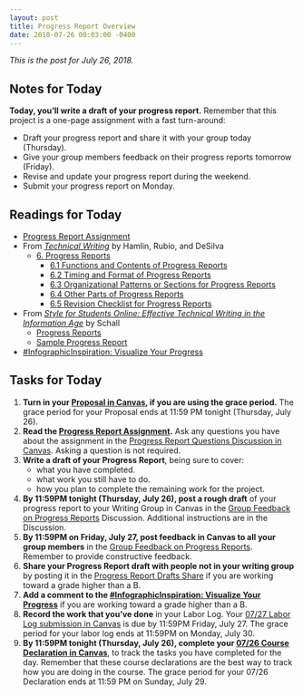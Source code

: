 ```yaml
---
layout: post
title: Progress Report Overview
date: 2018-07-26 00:03:00 -0400
---
```

<p><em>This is the post for July 26, 2018.</em></p>
<h2 id="notes">Notes for Today</h2>
<p><strong>Today, you’ll write a draft of  your progress report.</strong> Remember that this project is a one-page assignment with a fast turn-around:</p>
<ul>
<li>Draft your progress report and share it with your group today (Thursday).</li>
<li>Give your group members feedback on their progress reports tomorrow (Friday).</li>
<li>Revise and update your progress report during the weekend.</li>
<li>Submit your progress report on Monday.</li>
</ul>
<h2 id="readings">Readings for Today</h2>
  <ul>
  <li><a href="https://canvas.vt.edu/courses/70739/assignments/442798" target="_parent">Progress Report Assignment</a></li>
  <li>From <em><a href="http://open.umn.edu/opentextbooks/BookDetail.aspx?bookId=412" target="_blank">Technical Writing</a></em> by Hamlin, Rubio, and DeSilva
  <ul><li><a href="https://openoregon.pressbooks.pub/technicalwriting/part/6-progress-reports/" target="_blank">6. Progress Reports</a>
  <ul><li><a href="https://openoregon.pressbooks.pub/technicalwriting/chapter/6-1-functions-and-contents-of-progress-reports/" target="_blank">6.1 Functions and Contents of Progress Reports</a></li>
  <li><a href="https://openoregon.pressbooks.pub/technicalwriting/chapter/6-2-timing-and-format-of-progress-reports/" target="_blank">6.2 Timing and Format of Progress Reports</a></li>
  <li><a href="https://openoregon.pressbooks.pub/technicalwriting/chapter/6-3-organizational-patterns-or-sections-for-progress-reports/" target="_blank">6.3 Organizational Patterns or Sections for Progress Reports</a></li>
  <li><a href="https://openoregon.pressbooks.pub/technicalwriting/chapter/6-4-other-parts-of-progress-reports/" target="_blank">6.4 Other Parts of Progress Reports</a></li>
  <li><a href="https://openoregon.pressbooks.pub/technicalwriting/chapter/6-5-revision-checklist-for-progress-reports/" target="_blank">6.5 Revision Checklist for Progress Reports</a></li>
  </ul></li></ul></li>
  <li>From <a href="https://www.e-education.psu.edu/styleforstudents/" target="_blank"><em>Style for Students Online: Effective Technical Writing in the Information Age</em></a> by Schall
  <ul>
  <li><a href="https://www.e-education.psu.edu/styleforstudents/c6_p10.html" target="_blank">Progress Reports</a></li>
  <li><a href="https://www.e-education.psu.edu/styleforstudents/c6_p11.html" target="_blank">Sample Progress Report</a></li></ul></li>
  <li><a href="https://tracigardner.github.io/VisualizeProgress" target="_blank">#InfographicInspiration: Visualize Your Progress</a></li></ul></li></ul>
<h2 id="tasks">Tasks for Today</h2>
<ol class="listDS">
<li><strong>Turn in your <a href="https://canvas.vt.edu/courses/70739/assignments/442799" target="_parent">Proposal in Canvas</a>, if you are using the grace period.</strong> The grace period for your Proposal ends at 11:59 PM tonight (Thursday, July 26).</li>
<li><strong>Read the <a href="https://canvas.vt.edu/courses/70739/assignments/442798" target="_parent">Progress Report Assignment</a>.</strong> Ask any questions you have about the assignment in the <a href="https://canvas.vt.edu/courses/70739/discussion_topics/362548" target="_parent">Progress Report Questions Discussion in Canvas</a>. Asking a question is not required.</li>
<li><strong>Write a draft of your Progress Report</strong>, being sure to cover:
<ul><li>what you have completed.</li>
<li>what work you still have to do.</li>
<li>how you plan to complete the remaining work for the project.</li>
</ul></li>
<li><strong>By 11:59PM tonight (Thursday, July 26), post a rough draft</strong> of your progress report to your Writing Group in Canvas in the <a href="https://canvas.vt.edu/courses/70739/discussion_topics/362554" target="_parent">Group Feedback on Progress Reports</a> Discussion. Additional instructions are in the Discussion.</li>
<li><strong>By 11:59PM on Friday, July 27, post feedback in Canvas to all your group members</strong> in the <a href="https://canvas.vt.edu/courses/70739/discussion_topics/362554" target="_parent">Group Feedback on Progress Reports</a>. Remember to provide constructive feedback.</li>
<li><strong>Share your Progress Report draft with people not in your writing group</strong> by posting it in the <a href="https://canvas.vt.edu/courses/70739/discussion_topics/362543" target="_parent">Progress Report Drafts Share</a> if you are working toward a grade higher than a B.</li>
<li><strong>Add a comment to the <a href="https://tracigardner.github.io/VisualizeProgress" target="_blank">#InfographicInspiration: Visualize Your Progress</a></strong> if you are working toward a grade higher than a B.</li>
<li><strong>Record the work that you&rsquo;ve done</strong> in your Labor Log. Your <a href="https://canvas.vt.edu/courses/70739/assignments/444292" target="_parent">07/27 Labor Log submission  in Canvas</a> is due by 11:59PM Friday, July 27. The grace period for your labor log ends at 11:59PM on Monday, July 30.</li>
<li><strong>By 11:59PM tonight (Thursday, July 26), complete your <a href="https://canvas.vt.edu/courses/70739/quizzes/112178" target="_parent">07/26 Course Declaration in Canvas</a></strong>, to track the tasks you have completed for the day. Remember that these course declarations are the best way to track how you are doing in the course. The grace period for your 07/26 Declaration ends at 11:59 PM on Sunday, July 29.</li></ol>
